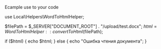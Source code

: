 Ecample use to your code


use Local\Helpers\WordToHtmlHelper;

$filePath = $_SERVER["DOCUMENT_ROOT"] . "/upload/test.docx";
$html = WordToHtmlHelper::convertToHtml($filePath);

if ($html) {
    echo $html;
} else {
    echo "Ошибка чтения документа";
}

